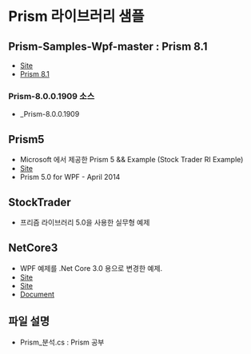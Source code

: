 # Prism 라이브러리 샘플
## Prism-Samples-Wpf-master : Prism 8.1
- [Site](https://github.com/PrismLibrary/Prism-Samples-Wpf)
- [Prism 8.1](https://github.com/PrismLibrary/Prism)
### Prism-8.0.0.1909 소스
- _Prism-8.0.0.1909
## Prism5
- Microsoft 에서 제공한 Prism 5 && Example (Stock Trader RI Example)
- [Site](https://www.microsoft.com/en-us/download/details.aspx?id=42537)
- Prism 5.0 for WPF - April 2014
## StockTrader
- 프리즘 라이브러리 5.0을 사용한 실무형 예제
## NetCore3
- WPF 예제를 .Net Core 3.0 용으로 변경한 예제.
- [Site](https://github.com/PrismLibrary/Prism-Samples-Wpf)
- [Site](https://github.com/microsoft/WPF-Samples)
- [Document](https://docs.microsoft.com/en-us/previous-versions/ms771633(v=vs.100)?redirectedfrom=MSDN)

## 파일 설명
- Prism_분석.cs : Prism 공부
